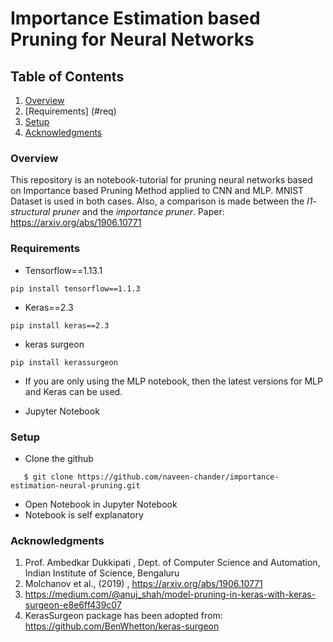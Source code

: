 # Importance Estimation based Pruning for Neural Networks

## Table of Contents

1. [Overview](#overview)
2. [Requirements] (#req)
3. [Setup ](#setup)
4. [Acknowledgments](#ack)


<a name="overview"></a>
### Overview
This repository is an notebook-tutorial for pruning neural networks based on Importance based Pruning Method applied to CNN and MLP.
MNIST Dataset is used in both cases. Also, a comparison is made between the *l1- structural pruner* and the *importance pruner*.
Paper: https://arxiv.org/abs/1906.10771

<a name="req"></a>
### Requirements

* Tensorflow==1.13.1 
```
pip install tensorflow==1.1.3
```
* Keras==2.3     	
```
pip install keras==2.3
```
* keras surgeon  
```	
pip install kerassurgeon
```
* If you are only using the MLP notebook, then the latest versions for MLP and Keras can be used.

* Jupyter Notebook

<a name="setup"></a>
### Setup 

* Clone the github 
```
   $ git clone https://github.com/naveen-chander/importance-estimation-neural-pruning.git 
```
* Open Notebook in Jupyter Notebook
* Notebook is self explanatory

<a name="ack"></a>
### Acknowledgments
1. Prof. Ambedkar Dukkipati , Dept. of Computer Science and Automation, Indian Institute of Science, Bengaluru
2. Molchanov et al., (2019) , https://arxiv.org/abs/1906.10771
3. https://medium.com/@anuj_shah/model-pruning-in-keras-with-keras-surgeon-e8e6ff439c07
4. KerasSurgeon package has been adopted from: https://github.com/BenWhetton/keras-surgeon




